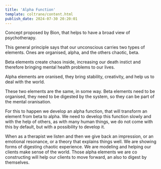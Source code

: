 ```yaml
---
title: 'Alpha Function'
template: coltrane/content.html
publish_date: 2024-07-30 20:20:01
---
```

Concept proposed by Bion, that helps to have a broad view of psychotherapy. 

This general principle says that our unconscious carries two types of elements. Ones are organised, alpha, and the others chaotic, beta.

Beta elements create chaos inside, increasing our death instict and therefore bringing mental health problems to our lives. 

Alpha elements are oranised, they bring stability, creativity, and help us to deal with the world. 

These two elements are the same, in some way. Beta elements need to be organised, they need to be digested by the system, so they can be part of the mental oranisation. 

For this to happen we develop an alpha function, that will transform an element from beta to alpha. We need to develop this function slowly and with the help of others, as with many human things, we do not come with this by default, but with a possibility to develop it. 

When as a therapist we listen and then we give back an impression, or an emotional resonance, or a theory that explains things well. We are showing forms of digesting chaotic experience. We are modeling and helping our clients make sense of the world. Those alpha elements we are co constructing will help our clients to move forward, an also to digest by themselves. 
